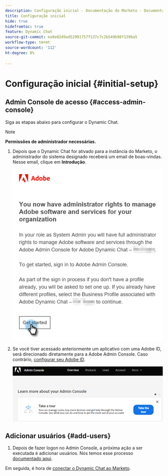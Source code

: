 ```yaml
---
description: Configuração inicial - Documentação do Marketo - Documentação do produto
title: Configuração inicial
hide: true
hidefromtoc: true
feature: Dynamic Chat
source-git-commit: ea9e02d9ad52991757f137c7c2b549b98f139ba5
workflow-type: tm+mt
source-wordcount: '112'
ht-degree: 0%

---
```


# Configuração inicial {#initial-setup}

## Admin Console de acesso {#access-admin-console}

Siga as etapas abaixo para configurar o Dynamic Chat.

>[!NOTE]
>
>**Permissões de administrador necessárias.**

1. Depois que o Dynamic Chat for ativado para a instância do Marketo, o administrador do sistema designado receberá um email de boas-vindas. Nesse email, clique em **Introdução**.

   ![](assets/initial-setup-1.png)

1. Se você tiver acessado anteriormente um aplicativo com uma Adobe ID, será direcionado diretamente para a Adobe Admin Console. Caso contrário, [configurar seu Adobe ID](https://helpx.adobe.com/manage-account/using/create-update-adobe-id.html).

   ![](assets/initial-setup-2.png)

## Adicionar usuários {#add-users}

1. Depois de fazer logon no Admin Console, a próxima ação a ser executada é adicionar usuários. Nós temos esse processo [documentado aqui](/help/marketo/product-docs/demand-generation/dynamic-chat/add-or-remove-chat-users.md#add-a-chat-user).

Em seguida, é hora de [conectar o Dynamic Chat ao Marketo](/help/marketo/product-docs/demand-generation/dynamic-chat/integrations/connect-dynamic-chat-to-marketo.md).
